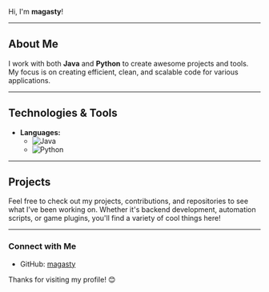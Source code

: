 Hi, I'm **magasty**!

---

## About Me

I work with both **Java** and **Python** to create awesome projects and tools. My focus is on creating efficient, clean, and scalable code for various applications.

---

## Technologies & Tools

- **Languages:** 
  - ![Java](https://img.shields.io/badge/Java-ED8B00?style=for-the-badge&logo=java&logoColor=white)
  - ![Python](https://img.shields.io/badge/Python-FFD43B?style=for-the-badge&logo=python&logoColor=blue)

---

## Projects

Feel free to check out my projects, contributions, and repositories to see what I’ve been working on. Whether it's backend development, automation scripts, or game plugins, you'll find a variety of cool things here!

---

### Connect with Me

- GitHub: [magasty](https://github.com/magasty)

Thanks for visiting my profile! 😊
